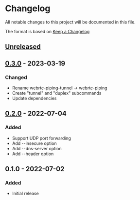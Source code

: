 # Changelog
All notable changes to this project will be documented in this file.

The format is based on [Keep a Changelog](http://keepachangelog.com/en/1.0.0/)

## [Unreleased]

## [0.3.0] - 2023-03-19
### Changed
* Rename webrtc-piping-tunnel → webrtc-piping
* Create "tunnel" and "duplex" subcommands
* Update dependencies

## [0.2.0] - 2022-07-04
### Added
* Support UDP port forwarding
* Add --insecure option
* Add --dns-server option
* Add --header option

## 0.1.0 - 2022-07-02
### Added
* Initial release

[Unreleased]: https://github.com/nwtgck/go-webrtc-piping/compare/v0.3.0...HEAD
[0.3.0]: https://github.com/nwtgck/go-webrtc-piping/compare/v0.2.0...v0.3.0
[0.2.0]: https://github.com/nwtgck/go-webrtc-piping/compare/v0.1.0...v0.2.0

